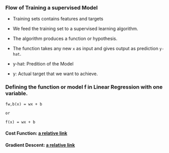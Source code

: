 ### Flow of Training a supervised Model

- Training sets contains features and targets

- We feed the training set to a supervised learning algorithm.

- The algorithm produces a function or hypothesis.

- The function takes any new `x` as input and gives output as prediction `y-hat`.

- y-hat: Predition of the Model

- y: Actual target that we want to achieve.


### Defining the function or model f in Linear Regression with one variable.

    fw,b(x) = wx + b

    or

    f(x) = wx + b


#### Cost Function: [a relative link](/Coursera-AndrewNg/SupervisedML-RegressionAndClassification/Cost-Function/Cost-Function-Linear-Reg-One-Variable.md)

#### Gradient Descent: [a relative link](/Coursera-AndrewNg/SupervisedML-RegressionAndClassification/Gradient-Descent/Gradient-Descent-Univariate-Linear-Regression.md)
